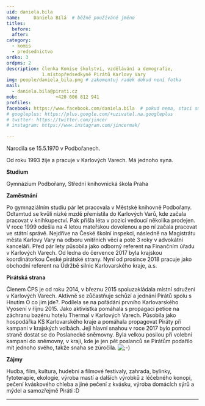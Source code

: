 ```yaml
---
uid: daniela.bila
name:     Daniela Bílá 	# běžně používáné jméno
titles:
  before: 
  after:
category:
  - komis
  - predsednictvo
ordko: 3
ordpms: 2
description: členka Komise školství, vzdělávání a demografie, 
             1.místopředsedkyně Pirátů Karlovy Vary
img: people/daniela_bila.png # zakomentuj radek dokud není fotka
mail:
  - daniela.bila@pirati.cz
mob:			  +420 606 812 941
profiles:
facebook: https://www.facebook.com/daniela.bila  # pokud nema, staci smazat tuto radku
# googleplus: https://plus.google.com/+uzivatel.na.googleplus
# twitter: https://twitter.com/jincer
# instagram: https://www.instagram.com/jincermak/ 
   
---
```


Narodila se 15.5.1970 v Podbořanech.

Od roku 1993 žije a pracuje v Karlových Varech. Má jednoho syna.

**Studium**

Gymnázium Podbořany, Střední knihovnická škola Praha

**Zaměstnání**

Po gymnaziálním studiu pár let pracovala v Městské knihovně Podbořany. Odtamtud se kvůli nízké mzdě přemístila do Karlových Varů, kde začala pracovat v knihkupectví. Pak přišla léta v pozici vedoucí několika prodejen. V roce 1999 odešla na 4 letou mateřskou dovolenou a po ní začala pracovat ve státní správě. Nejdříve na České školní inspekci, následně na Magistrátu města Karlovy Vary na odboru vnitřních věcí a poté 3 roky v advokátní kanceláři. Před pár lety působila jako odborný referent na Finančním úřadu v Karlových Varech. Od ledna do července 2017 byla krajskou koordinátorkou České pirátské strany. Nyní od prosince 2018 pracuje jako obchodní referent na Údržbě silnic Karlovarského kraje, a.s.

**Pirátská strana**

Členem ČPS je od roku 2014, v březnu 2015 spoluzakládala místní sdružení v Karlových Varech. Aktivně se zůčastňuje schůzí a jednání Pirátů spolu s Hnutím O co jim jde?. Podílela se na pořádání prvního Karlovarského Vyosení v říjnu 2015. Jako aktivistka pomáhala s propagací petice na záchranu bazénu hotelu Thermal v Karlových Varech. Působila jako hospodářka KS Karlovarského kraje a pomáhala propagovat Piráty při kampani v krajských volbách. Její hlavní snahou v roce 2017 bylo pomoci straně dostat se do Poslanecké sněmovny. Byla velkou posilou při volební kampani do sněmovny, v kraji, kde je jen pět poslanců se Pirátům podařilo mít jednoho svého, takže snaha se zúročila.  ![;-)](https://wiki.pirati.cz/lib/images/smileys/icon_wink.gif)

**Zájmy**

Hudba, film, kultura, hudební a filmové festivaly, zahrada, bylinky, fytoterapie, ekologie, výroba mastí a dalších výrobků z léčebného konopí, pečení kváskového chleba a jiné pečení z kvásku, výroba domácích sýrů a mýdel a samozřejmě Piráti :D

- - - 
